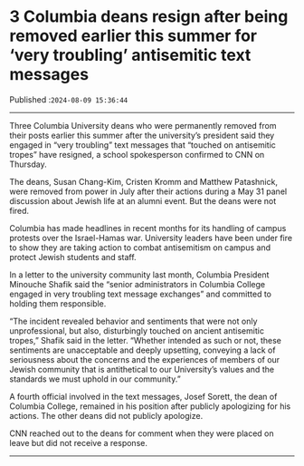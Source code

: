 # 3 Columbia deans resign after being removed earlier this summer for ‘very troubling’ antisemitic text messages

Published :`2024-08-09 15:36:44`

---

Three Columbia University deans who were permanently removed from their posts earlier this summer after the university’s president said they engaged in “very troubling” text messages that “touched on antisemitic tropes” have resigned, a school spokesperson confirmed to CNN on Thursday.

The deans, Susan Chang-Kim, Cristen Kromm and Matthew Patashnick, were removed from power in July after their actions during a May 31 panel discussion about Jewish life at an alumni event. But the deans were not fired.

Columbia has made headlines in recent months for its handling of campus protests over the Israel-Hamas war. University leaders have been under fire to show they are taking action to combat antisemitism on campus and protect Jewish students and staff.

In a letter to the university community last month, Columbia President Minouche Shafik said the “senior administrators in Columbia College engaged in very troubling text message exchanges” and committed to holding them responsible.

“The incident revealed behavior and sentiments that were not only unprofessional, but also, disturbingly touched on ancient antisemitic tropes,” Shafik said in the letter. “Whether intended as such or not, these sentiments are unacceptable and deeply upsetting, conveying a lack of seriousness about the concerns and the experiences of members of our Jewish community that is antithetical to our University’s values and the standards we must uphold in our community.”

A fourth official involved in the text messages, Josef Sorett, the dean of Columbia College, remained in his position after publicly apologizing for his actions. The other deans did not publicly apologize.

CNN reached out to the deans for comment when they were placed on leave but did not receive a response.

---

